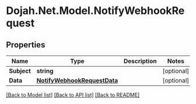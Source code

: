 # Dojah.Net.Model.NotifyWebhookRequest

## Properties

Name | Type | Description | Notes
------------ | ------------- | ------------- | -------------
**Subject** | **string** |  | [optional] 
**Data** | [**NotifyWebhookRequestData**](NotifyWebhookRequestData.md) |  | [optional] 

[[Back to Model list]](../README.md#documentation-for-models) [[Back to API list]](../README.md#documentation-for-api-endpoints) [[Back to README]](../README.md)

